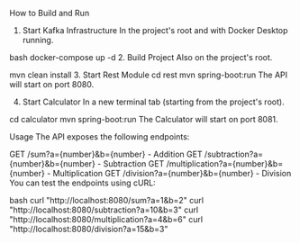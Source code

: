 How to Build and Run
1. Start Kafka Infrastructure
In the project's root and with Docker Desktop running.

bash
docker-compose up -d
2. Build Project
Also on the project's root.

mvn clean install
3. Start Rest Module
cd rest
mvn spring-boot:run
The API will start on port 8080.

4. Start Calculator
In a new terminal tab (starting from the project's root).

cd calculator
mvn spring-boot:run
The Calculator will start on port 8081.

Usage
The API exposes the following endpoints:

GET /sum?a={number}&b={number} - Addition
GET /subtraction?a={number}&b={number} - Subtraction
GET /multiplication?a={number}&b={number} - Multiplication
GET /division?a={number}&b={number} - Division
You can test the endpoints using cURL:

bash
curl "http://localhost:8080/sum?a=1&b=2"
curl "http://localhost:8080/subtraction?a=10&b=3"
curl "http://localhost:8080/multiplication?a=4&b=6"
curl "http://localhost:8080/division?a=15&b=3"

